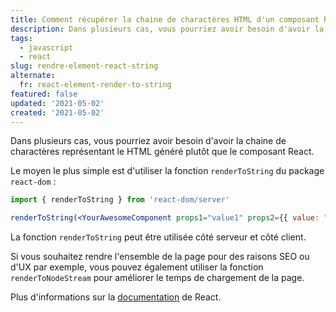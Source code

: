 ```yaml
---
title: Comment récupérer la chaine de charactères HTML d'un composant React
description: Dans plusieurs cas, vous pourriez avoir besoin d'avoir la chaine de charactère représentant le HTML généré plutôt que le composant React. Le moyen le plus simple est d'utiliser la fonction renderToString du package react-dom.
tags:
  - javascript
  - react
slug: rendre-element-react-string
alternate:
  fr: react-element-render-to-string
featured: false
updated: '2021-05-02'
created: '2021-05-02'
---
```


Dans plusieurs cas, vous pourriez avoir besoin d'avoir la chaine de charactères représentant le HTML généré plutôt que le composant React.

Le moyen le plus simple est d'utiliser la fonction `renderToString` du package `react-dom` : 
```jsx
import { renderToString } from 'react-dom/server'

renderToString(<YourAwesomeComponent props1="value1" props2={{ value: "2" }} />)
```

La fonction `renderToString` peut être utilisée côté serveur et côté client.

Si vous souhaitez rendre l'ensemble de la page pour des raisons SEO ou d'UX par exemple, vous pouvez également utiliser la fonction `renderToNodeStream` pour améliorer le temps de chargement de la page.

Plus d'informations sur la [documentation](https://reactjs.org/docs/react-dom-server.html) de React.

